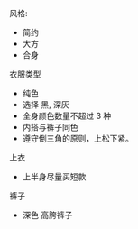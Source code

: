 风格:

- 简约
- 大方
- 合身

衣服类型

- 纯色
- 选择 黑, 深灰
- 全身颜色数量不超过 3 种
- 内搭与裤子同色
- 遵守倒三角的原则，上松下紧。

上衣

- 上半身尽量买短款

裤子

- 深色 高胯裤子
